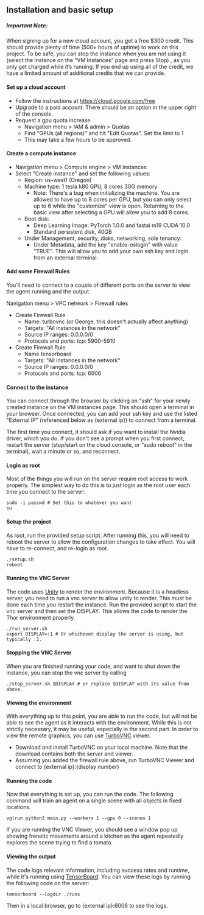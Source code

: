 ## Installation and basic setup ##
##### Important Note: #####
When signing up for a new cloud account, you get a free $300 credit. This should provide plenty of time (500+ hours of uptime) to work on this project. To be safe, you can stop the instance when you are not using it (select the instance on the “VM Instances” page and press Stop) , as you only get charged while it’s running. If you end up using all of the credit, we have a limited amount of additional credits that we can provide.


#### Set up a cloud account ####
  - Follow the instructions at https://cloud.google.com/free
  - Upgrade to a paid account. There should be an option in the upper right of the console.
  - Request a gpu quota increase
    + Navigation menu > IAM & admin > Quotas
    + Find "GPUs (all regions)" and hit "Edit Quotas". Set the limit to 1
    + This may take a few hours to be approved.

#### Create a compute instance ####
  - Navigation menu > Compute engine > VM instances
  - Select "Create instance" and set the following values:
    + Region: us-west1 (Oregon)
    + Machine type: 1 tesla k80 GPU, 8 cores 30G memory
      * Note: There's a bug when initializing the machine. You are allowed to have up to 8 cores per GPU, but you can only select up to 6 while the "customize" view is open. Returning to the basic view after selecting a GPU will allow you to add 8 cores.
    + Boot disk:
      * Deep Learning Image: PyTorch 1.0.0 and fastai m19 CUDA 10.0
      * Standard persistent disk, 40GB
    + Under Management, security, disks, networking, sole tenancy:
      * Under Metadata, add the key "enable-oslogin" with value "TRUE". This will allow you to add your own ssh key and login from an external terminal.

#### Add some Firewall Rules ####
You'll need to connect to a couple of different ports on the server to view the agent running and the output.

Navigation menu > VPC network > Firewall rules
  - Create Firewall Rule
    + Name: turbovnc (or George, this doesn't actually affect anything)
    + Targets: "All instances in the network"
    + Source IP ranges: 0.0.0.0/0
    + Protocols and ports: tcp: 5900-5910
  - Create Firewall Rule
    + Name tensorboard
    + Targets: "All instances in the network"
    + Source IP ranges: 0.0.0.0/0
    + Protocols and ports: tcp: 6006

#### Connect to the instance ####
You can connect through the browser by clicking on "ssh" for your newly created instance on the VM instances page. This should open a terminal in your browser. Once connected, you can add your ssh key and use the listed "External IP" (referenced below as {external ip}) to connect from a terminal.

The first time you connect, it should ask if you want to install the Nvidia driver, which you do. If you don't see a prompt when you first connect, restart the server (stop/start on the cloud console, or "sudo reboot" in the terminal), wait a minute or so, and reconnect.

#### Login as root ####
Most of the things you will run on the server require root access to work properly. The simplest way to do this is to just login as the root user each time you connect to the server:
```
sudo -i passwd # Set this to whatever you want
su
```

#### Setup the project ####
As root, run the provided setup script. After running this, you will need to reboot the server to allow the configuration changes to take effect. You will have to re-connect, and re-login as root.
```
./setup.sh
reboot
```

#### Running the VNC Server ####
The code uses [Unity](https://unity3d.com) to render the environment. Because it is a headless server, you need to run a vnc server to allow unity to render. This must be done each time you restart the instance. Run the provided script to start the vnc server and then set the DISPLAY. This allows the code to render the Thor environment properly.
```
./run_server.sh
export DISPLAY=:1 # Or whichever display the server is using, but typically :1.
```

#### Stopping the VNC Server ####
When you are finished running your code, and want to shut down the instance, you can stop the vnc server by calling
```
./stop_server.sh $DISPLAY # or replace $DISPLAY with its value from above.
```

#### Viewing the environment ####
With everything up to this point, you are able to run the code, but will not be able to see the agent as it interacts with the environment. While this is not strictly necessary, it may be useful, especially in the second part. In order to view the remote graphics, you can use [TurboVNC](https://www.turbovnc.org) viewer.
  - Download and install TurboVNC on your local machine. Note that the download contains both the server and viewer.
  - Assuming you added the firewall rule above, run TurboVNC Viewer and connect to {external ip}:{display number}

#### Running the code ####
Now that everything is set up, you can run the code. The following command will train an agent on a single scene with all objects in fixed locations.
```
vglrun python3 main.py --workers 1 --gpu 0 --scenes 1
```
If you are running the VNC Viewer, you should see a window pop up showing frenetic movements around a kitchen as the agent repeatedly explores the scene trying to find a tomato.

#### Viewing the output ####
The code logs relevant information, including success rates and runtime, while it's running using [TensorBoard](https://www.tensorflow.org/guide/summaries_and_tensorboard). You can view these logs by running the following code on the server:
```
tensorboard --logdir ./runs
```
Then in a local browser, go to {external ip}:6006 to see the logs.
